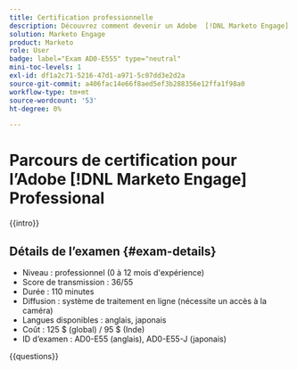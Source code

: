 ```yaml
---
title: Certification professionnelle
description: Découvrez comment devenir un Adobe  [!DNL Marketo Engage] professionnel certifié.
solution: Marketo Engage
product: Marketo
role: User
badge: label="Exam AD0-E555" type="neutral"
mini-toc-levels: 1
exl-id: df1a2c71-5216-47d1-a971-5c07dd3e2d2a
source-git-commit: a406fac14e66f8aed5ef3b288356e12ffa1f98a0
workflow-type: tm+mt
source-wordcount: '53'
ht-degree: 0%

---
```


# Parcours de certification pour l’Adobe [!DNL Marketo Engage] Professional

{{intro}}

## Détails de l’examen {#exam-details}

* Niveau : professionnel (0 à 12 mois d&#39;expérience)
* Score de transmission : 36/55
* Durée : 110 minutes
* Diffusion : système de traitement en ligne (nécessite un accès à la caméra)
* Langues disponibles : anglais, japonais
* Coût : 125 $ (global) / 95 $ (Inde)
* ID d’examen : AD0-E55 (anglais), AD0-E55-J (japonais)

{{questions}}

